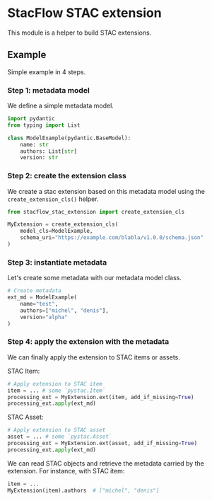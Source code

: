 # StacFlow STAC extension

This module is a helper to build STAC extensions.

## Example

Simple example in 4 steps.

### Step 1: metadata model

We define a simple metadata model.

```python
import pydantic
from typing import List

class ModelExample(pydantic.BaseModel):
    name: str
    authors: List[str]
    version: str
```

### Step 2: create the extension class

We create a stac extension based on this metadata model using the 
`create_extension_cls()` helper.

```python
from stacflow_stac_extension import create_extension_cls

MyExtension = create_extension_cls(
    model_cls=ModelExample,
    schema_uri="https://example.com/blabla/v1.0.0/schema.json"
)
```

### Step 3: instantiate metadata 

Let's create some metadata with our metadata model class.

```python
# Create metadata
ext_md = ModelExample(
    name="test",
    authors=["michel", "denis"],
    version="alpha"
)
```

### Step 4: apply the extension with the metadata

We can finally apply the extension to STAC items or assets.

STAC Item:

```python
# Apply extension to STAC item
item = ... # some `pystac.Item`
processing_ext = MyExtension.ext(item, add_if_missing=True)
processing_ext.apply(ext_md)
```

STAC Asset:

```python
# Apply extension to STAC asset
asset = ... # some `pystac.Asset`
processing_ext = MyExtension.ext(asset, add_if_missing=True)
processing_ext.apply(ext_md)
```

We can read STAC objects and retrieve the metadata carried by the 
extension.
For instance, with STAC item:

```python
item = ...
MyExtension(item).authors  # ["michel", "denis"]
```

